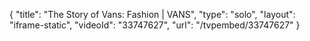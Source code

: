 {
    "title": "The Story of Vans: Fashion | VANS",
    "type": "solo",
    "layout": "iframe-static",
    "videoId": "33747627",
    "url": "\/tvpembed\/33747627"
}